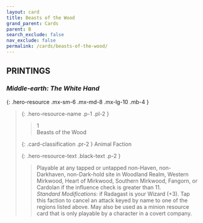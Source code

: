```yaml
---
layout: card
title: Beasts of the Wood
grand_parent: Cards
parent: B
search_exclude: false
nav_exclude: false
permalink: /cards/beasts-of-the-wood/
---
```


## PRINTINGS


### _Middle-earth: The White Hand_

{: .hero-resource .mx-sm-6 .mx-md-8 .mx-lg-10 .mb-4 }
> {: .hero-resource-name .p-1 .pl-2 }
> > <div class="card-mp">1</div>
> > <div class="card-name">Beasts of the Wood</div>
>
> {: .card-classification .pr-2 }
> Animal Faction
>
> {: .hero-resource-text .black-text .p-2 }
> > Playable at any tapped or untapped non-Haven, non-Darkhaven, non-Dark-hold site in Woodland Realm, Western Mirkwood, Heart of Mirkwood, Southern Mirkwood, Fangorn, or Cardolan if the influence check is greater than 11.  <br>_Standard Modifications:_ if Radagast is your Wizard (+3). Tap this faction to cancel an attack keyed by name to one of the regions listed above. May also be used as a minion resource card that is only playable by a character in a covert company. 
> 
